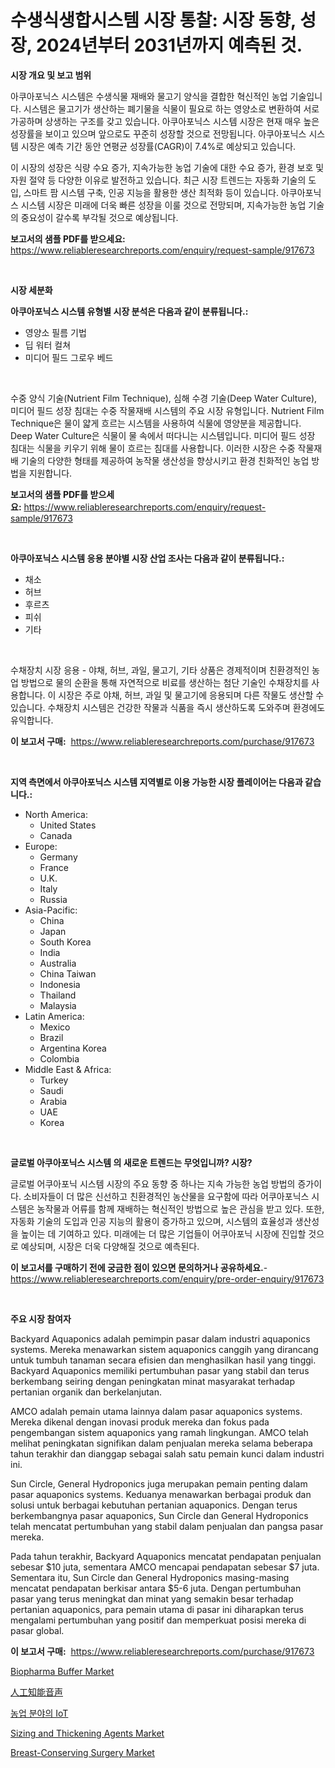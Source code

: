 <p><h1>수생식생합시스템 시장 통찰: 시장 동향, 성장, 2024년부터 2031년까지 예측된 것.</h1></p><p><strong>시장 개요 및 보고 범위</strong></p>
<p><p>아쿠아포닉스 시스템은 수생식물 재배와 물고기 양식을 결합한 혁신적인 농업 기술입니다. 시스템은 물고기가 생산하는 폐기물을 식물이 필요로 하는 영양소로 변환하여 서로 가공하며 상생하는 구조를 갖고 있습니다. 아쿠아포닉스 시스템 시장은 현재 매우 높은 성장률을 보이고 있으며 앞으로도 꾸준히 성장할 것으로 전망됩니다. 아쿠아포닉스 시스템 시장은 예측 기간 동안 연평균 성장률(CAGR)이 7.4%로 예상되고 있습니다.</p><p>이 시장의 성장은 식량 수요 증가, 지속가능한 농업 기술에 대한 수요 증가, 환경 보호 및 자원 절약 등 다양한 이유로 발전하고 있습니다. 최근 시장 트렌드는 자동화 기술의 도입, 스마트 팜 시스템 구축, 인공 지능을 활용한 생산 최적화 등이 있습니다. 아쿠아포닉스 시스템 시장은 미래에 더욱 빠른 성장을 이룰 것으로 전망되며, 지속가능한 농업 기술의 중요성이 갈수록 부각될 것으로 예상됩니다.</p></p>
<p><strong>보고서의 샘플 PDF를 받으세요:</strong> <a href="https://www.reliableresearchreports.com/enquiry/request-sample/917673">https://www.reliableresearchreports.com/enquiry/request-sample/917673</a></p>
<p>&nbsp;</p>
<p><strong>시장 세분화</strong></p>
<p><strong>아쿠아포닉스 시스템 유형별 시장 분석은 다음과 같이 분류됩니다.:</strong></p>
<p><ul><li>영양소 필름 기법</li><li>딥 워터 컬쳐</li><li>미디어 필드 그로우 베드</li></ul></p>
<p>&nbsp;</p>
<p><p>수중 양식 기술(Nutrient Film Technique), 심해 수경 기술(Deep Water Culture), 미디어 필드 성장 침대는 수중 작물재배 시스템의 주요 시장 유형입니다. Nutrient Film Technique은 물이 얇게 흐르는 시스템을 사용하여 식물에 영양분을 제공합니다. Deep Water Culture은 식물이 물 속에서 떠다니는 시스템입니다. 미디어 필드 성장 침대는 식물을 키우기 위해 물이 흐르는 침대를 사용합니다. 이러한 시장은 수중 작물재배 기술의 다양한 형태를 제공하여 농작물 생산성을 향상시키고 환경 친화적인 농업 방법을 지원합니다.</p></p>
<p><strong>보고서의 샘플 PDF를 받으세요:</strong>&nbsp;<a href="https://www.reliableresearchreports.com/enquiry/request-sample/917673">https://www.reliableresearchreports.com/enquiry/request-sample/917673</a></p>
<p>&nbsp;</p>
<p><strong> 아쿠아포닉스 시스템 응용 분야별 시장 산업 조사는 다음과 같이 분류됩니다.:</strong></p>
<p><ul><li>채소</li><li>허브</li><li>후르츠</li><li>피쉬</li><li>기타</li></ul></p>
<p>&nbsp;</p>
<p><p>수채장치 시장 응용 - 야채, 허브, 과일, 물고기, 기타 상품은 경제적이며 친환경적인 농업 방법으로 물의 순환을 통해 자연적으로 비료를 생산하는 첨단 기술인 수채장치를 사용합니다. 이 시장은 주로 야채, 허브, 과일 및 물고기에 응용되며 다른 작물도 생산할 수 있습니다. 수채장치 시스템은 건강한 작물과 식품을 즉시 생산하도록 도와주며 환경에도 유익합니다.</p></p>
<p><strong>이 보고서 구매:</strong>&nbsp; <a href="https://www.reliableresearchreports.com/purchase/917673">https://www.reliableresearchreports.com/purchase/917673</a></p>
<p>&nbsp;</p>
<p><strong>지역 측면에서 아쿠아포닉스 시스템 지역별로 이용 가능한 시장 플레이어는 다음과 같습니다.:</strong></p>
<p><ul>
    <li>
        North America:
        <ul>
            <li>United States</li>
            <li>Canada</li>
        </ul>
    </li>
    <li>
        Europe:
        <ul>
            <li>Germany</li>
            <li>France</li>
            <li>U.K.</li>
            <li>Italy</li>
            <li>Russia</li>
        </ul>
    </li>
    <li>
        Asia-Pacific:
        <ul>
            <li>China</li>
            <li>Japan</li>
            <li>South Korea</li>
            <li>India</li>
            <li>Australia</li>
            <li>China Taiwan</li>
            <li>Indonesia</li>
            <li>Thailand</li>
            <li>Malaysia</li>
        </ul>
    </li>
    <li>
        Latin America:
        <ul>
            <li>Mexico</li>
            <li>Brazil</li>
            <li>Argentina Korea</li>
            <li>Colombia</li>
        </ul>
    </li>
    <li>
        Middle East & Africa:
        <ul>
            <li>Turkey</li>
            <li>Saudi</li>
            <li>Arabia</li>
            <li>UAE</li>
            <li>Korea</li>
        </ul>
    </li>
    </ul></p>
<p>&nbsp;</p>
<p><strong>글로벌 아쿠아포닉스 시스템 의 새로운 트렌드는 무엇입니까? 시장?</strong></p>
<p><p>글로벌 어쿠아포닉 시스템 시장의 주요 동향 중 하나는 지속 가능한 농업 방법의 증가이다. 소비자들이 더 많은 신선하고 친환경적인 농산물을 요구함에 따라 어쿠아포닉스 시스템은 농작물과 어류를 함께 재배하는 혁신적인 방법으로 높은 관심을 받고 있다. 또한, 자동화 기술의 도입과 인공 지능의 활용이 증가하고 있으며, 시스템의 효율성과 생산성을 높이는 데 기여하고 있다. 미래에는 더 많은 기업들이 어쿠아포닉 시장에 진입할 것으로 예상되며, 시장은 더욱 다양해질 것으로 예측된다.</p></p>
<p><strong>이 보고서를 구매하기 전에 궁금한 점이 있으면 문의하거나 공유하세요.</strong>- <a href="https://www.reliableresearchreports.com/enquiry/pre-order-enquiry/917673">https://www.reliableresearchreports.com/enquiry/pre-order-enquiry/917673</a></p>
<p>&nbsp;</p>
<p><strong>주요 시장 참여자</strong></p>
<p><p>Backyard Aquaponics adalah pemimpin pasar dalam industri aquaponics systems. Mereka menawarkan sistem aquaponics canggih yang dirancang untuk tumbuh tanaman secara efisien dan menghasilkan hasil yang tinggi. Backyard Aquaponics memiliki pertumbuhan pasar yang stabil dan terus berkembang seiring dengan peningkatan minat masyarakat terhadap pertanian organik dan berkelanjutan.</p><p>AMCO adalah pemain utama lainnya dalam pasar aquaponics systems. Mereka dikenal dengan inovasi produk mereka dan fokus pada pengembangan sistem aquaponics yang ramah lingkungan. AMCO telah melihat peningkatan signifikan dalam penjualan mereka selama beberapa tahun terakhir dan dianggap sebagai salah satu pemain kunci dalam industri ini.</p><p>Sun Circle, General Hydroponics juga merupakan pemain penting dalam pasar aquaponics systems. Keduanya menawarkan berbagai produk dan solusi untuk berbagai kebutuhan pertanian aquaponics. Dengan terus berkembangnya pasar aquaponics, Sun Circle dan General Hydroponics telah mencatat pertumbuhan yang stabil dalam penjualan dan pangsa pasar mereka.</p><p>Pada tahun terakhir, Backyard Aquaponics mencatat pendapatan penjualan sebesar $10 juta, sementara AMCO mencapai pendapatan sebesar $7 juta. Sementara itu, Sun Circle dan General Hydroponics masing-masing mencatat pendapatan berkisar antara $5-6 juta. Dengan pertumbuhan pasar yang terus meningkat dan minat yang semakin besar terhadap pertanian aquaponics, para pemain utama di pasar ini diharapkan terus mengalami pertumbuhan yang positif dan memperkuat posisi mereka di pasar global.</p></p>
<p><strong>이 보고서 구매:</strong>&nbsp;&nbsp;<a href="https://www.reliableresearchreports.com/purchase/917673">https://www.reliableresearchreports.com/purchase/917673</a></p>
<p><p><a href="https://issuu.com/reportprime-2/docs/biopharma-buffer-market-size-2030.pptx">Biopharma Buffer Market</a></p><p><a href="https://medium.com/@aliciahaley1989/%E4%BA%BA%E5%B7%A5%E7%9F%A5%E8%83%BD%E3%83%9C%E3%82%A4%E3%82%B9%E5%B8%82%E5%A0%B4-%E5%B8%82%E5%A0%B4%E3%82%B7%E3%82%A7%E3%82%A2-%E5%B8%82%E5%A0%B4%E5%8B%95%E5%90%91-%E5%B0%86%E6%9D%A5%E3%81%AE%E6%88%90%E9%95%B7%E3%82%92%E6%8E%A2%E3%82%8B-589e7daac162">人工知能音声</a></p><p><a href="https://github.com/vseigx30c9a1j/Market-Research-Report-List-1/blob/main/2347793183483.md">농업 분야의 IoT</a></p><p><a href="https://view.publitas.com/reportprime-1/sizing-and-thickening-agents-market-offers-provide-insightful-data-for-the-time-period-from-2024-to-2031-and-also-provide-analysis-based-on-application-type-and-region/">Sizing and Thickening Agents Market</a></p><p><a href="https://issuu.com/reportprime-2/docs/breast-conserving-surgery-market-size-2030.pptx">Breast-Conserving Surgery Market</a></p></p>
